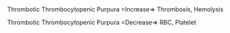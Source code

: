 ##

Thrombotic Thrombocytopenic Purpura =Increase=> Thrombosis, Hemolysis

Thrombotic Thrombocytopenic Purpura =Decrease=> RBC, Platelet
